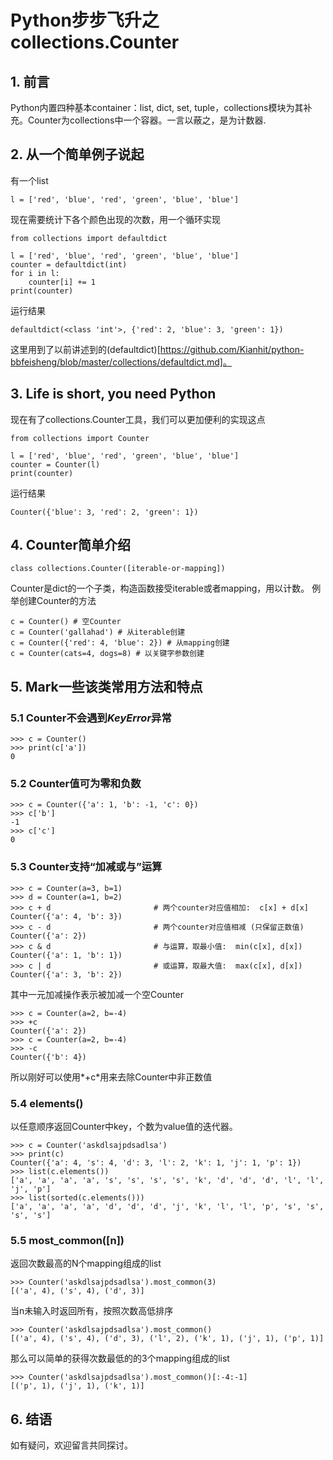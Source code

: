 # Python步步飞升之collections.Counter

## 1. 前言
Python内置四种基本container：list, dict, set, tuple，collections模块为其补充。Counter为collections中一个容器。一言以蔽之，是为计数器.

## 2. 从一个简单例子说起
有一个list
```
l = ['red', 'blue', 'red', 'green', 'blue', 'blue']
```
现在需要统计下各个颜色出现的次数，用一个循环实现
```
from collections import defaultdict

l = ['red', 'blue', 'red', 'green', 'blue', 'blue']
counter = defaultdict(int)
for i in l:
    counter[i] += 1
print(counter)
```
运行结果
```
defaultdict(<class 'int'>, {'red': 2, 'blue': 3, 'green': 1})
```
这里用到了以前讲述到的(defaultdict)[https://github.com/Kianhit/python-bbfeisheng/blob/master/collections/defaultdict.md]。

## 3. Life is short, you need Python
现在有了collections.Counter工具，我们可以更加便利的实现这点
```
from collections import Counter

l = ['red', 'blue', 'red', 'green', 'blue', 'blue']
counter = Counter(l)
print(counter)
```
运行结果
```
Counter({'blue': 3, 'red': 2, 'green': 1})
```

## 4. Counter简单介绍
```
class collections.Counter([iterable-or-mapping])
```
Counter是dict的一个子类，构造函数接受iterable或者mapping，用以计数。
例举创建Counter的方法
```
c = Counter() # 空Counter
c = Counter('gallahad') # 从iterable创建
c = Counter({'red': 4, 'blue': 2}) # 从mapping创建
c = Counter(cats=4, dogs=8) # 以关键字参数创建
```

## 5. Mark一些该类常用方法和特点

### 5.1 Counter不会遇到*KeyError*异常
```
>>> c = Counter()
>>> print(c['a'])
0
```

### 5.2 Counter值可为零和负数
```
>>> c = Counter({'a': 1, 'b': -1, 'c': 0})
>>> c['b']
-1
>>> c['c']
0
```

### 5.3 Counter支持“加减或与”运算
```
>>> c = Counter(a=3, b=1)
>>> d = Counter(a=1, b=2)
>>> c + d                       # 两个counter对应值相加:  c[x] + d[x]
Counter({'a': 4, 'b': 3})
>>> c - d                       # 两个counter对应值相减 (只保留正数值)
Counter({'a': 2})
>>> c & d                       # 与运算，取最小值:  min(c[x], d[x]) 
Counter({'a': 1, 'b': 1})
>>> c | d                       # 或运算，取最大值:  max(c[x], d[x])
Counter({'a': 3, 'b': 2})
```
其中一元加减操作表示被加减一个空Counter
```
>>> c = Counter(a=2, b=-4)
>>> +c
Counter({'a': 2})
>>> c = Counter(a=2, b=-4)
>>> -c
Counter({'b': 4})
```
所以刚好可以使用*+c*用来去除Counter中非正数值

### 5.4 elements()
以任意顺序返回Counter中key，个数为value值的迭代器。
```
>>> c = Counter('askdlsajpdsadlsa')
>>> print(c)
Counter({'a': 4, 's': 4, 'd': 3, 'l': 2, 'k': 1, 'j': 1, 'p': 1})
>>> list(c.elements())
['a', 'a', 'a', 'a', 's', 's', 's', 's', 'k', 'd', 'd', 'd', 'l', 'l', 'j', 'p']
>>> list(sorted(c.elements()))
['a', 'a', 'a', 'a', 'd', 'd', 'd', 'j', 'k', 'l', 'l', 'p', 's', 's', 's', 's']
```

### 5.5 most_common([n])
返回次数最高的N个mapping组成的list
```
>>> Counter('askdlsajpdsadlsa').most_common(3)
[('a', 4), ('s', 4), ('d', 3)]
```
当n未输入时返回所有，按照次数高低排序
```
>>> Counter('askdlsajpdsadlsa').most_common()
[('a', 4), ('s', 4), ('d', 3), ('l', 2), ('k', 1), ('j', 1), ('p', 1)]
```
那么可以简单的获得次数最低的的3个mapping组成的list
```
>>> Counter('askdlsajpdsadlsa').most_common()[:-4:-1]
[('p', 1), ('j', 1), ('k', 1)]
```

## 6. 结语
如有疑问，欢迎留言共同探讨。